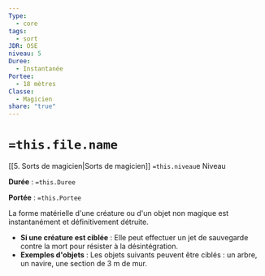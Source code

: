 ```yaml
---
Type:
  - core
tags:
  - sort
JDR: OSE
niveau: 5
Duree:
  - Instantanée
Portee:
  - 18 mètres
Classe:
  - Magicien
share: "true"
---
```

# `=this.file.name`  

[[5. Sorts de magicien|Sorts de magicien]] `=this.niveau`e Niveau

**Durée** : `=this.Duree` 

**Portée** : `=this.Portee`

La forme matérielle d'une créature ou d'un objet non magique est instantanément et définitivement détruite.

- **Si une créature est ciblée** : Elle peut effectuer un jet de sauvegarde contre la mort pour résister à la désintégration.
- **Exemples d'objets** : Les objets suivants peuvent être ciblés : un arbre, un navire, une section de 3 m de mur.
